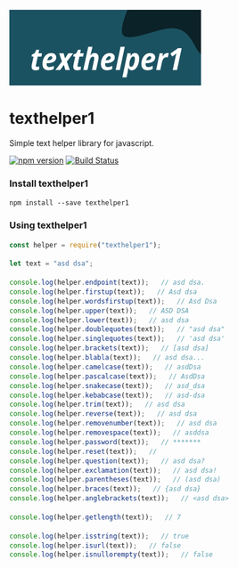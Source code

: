 [![texthelper1](https://raw.githubusercontent.com/korpozim/texthelper1/master/logo.png)](https://github.com/korpozim/texthelper1)

# texthelper1

Simple text helper library for javascript.

[![npm version](https://badge.fury.io/js/texthelper1.svg)](https://www.npmjs.com/package/texthelper1)
[![Build Status](https://travis-ci.com/korpozim/texthelper1.svg?branch=master)](https://travis-ci.com/korpozim/texthelper1)

### Install texthelper1

```
npm install --save texthelper1
```

### Using texthelper1

```javascript
const helper = require("texthelper1");

let text = "asd dsa";

console.log(helper.endpoint(text));   // asd dsa.
console.log(helper.firstup(text));   // Asd dsa
console.log(helper.wordsfirstup(text));   // Asd Dsa
console.log(helper.upper(text));   // ASD DSA
console.log(helper.lower(text));   // asd dsa
console.log(helper.doublequotes(text));   // "asd dsa"
console.log(helper.singlequotes(text));   // 'asd dsa'
console.log(helper.brackets(text));   // [asd dsa]
console.log(helper.blabla(text));   // asd dsa...
console.log(helper.camelcase(text));   // asdDsa
console.log(helper.pascalcase(text));   // AsdDsa
console.log(helper.snakecase(text));   // asd_dsa
console.log(helper.kebabcase(text));   // asd-dsa
console.log(helper.trim(text));   // asd dsa
console.log(helper.reverse(text));   // asd dsa
console.log(helper.removenumber(text));   // asd dsa
console.log(helper.removespace(text));   // asddsa
console.log(helper.password(text));   // *******
console.log(helper.reset(text));   // 
console.log(helper.question(text));   // asd dsa?
console.log(helper.exclamation(text));   // asd dsa!
console.log(helper.parentheses(text));   // (asd dsa)
console.log(helper.braces(text));   // {asd dsa}
console.log(helper.anglebrackets(text));   // <asd dsa>

console.log(helper.getlength(text));   // 7

console.log(helper.isstring(text));   // true
console.log(helper.isurl(text));   // false
console.log(helper.isnullorempty(text));   // false
```